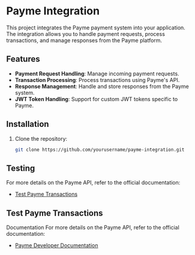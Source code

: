 # Payme Integration

This project integrates the Payme payment system into your application. The integration allows you to handle payment requests, process transactions, and manage responses from the Payme platform.

## Features

- **Payment Request Handling**: Manage incoming payment requests.
- **Transaction Processing**: Process transactions using Payme's API.
- **Response Management**: Handle and store responses from the Payme system.
- **JWT Token Handling**: Support for custom JWT tokens specific to Payme.

## Installation

1. Clone the repository:

   ```bash
   git clone https://github.com/yourusername/payme-integration.git

## Testing
For more details on the Payme API, refer to the official documentation:
- [Test Payme Transactions](https://test.paycom.uz/create-transaction)

## Test Payme Transactions
Documentation
For more details on the Payme API, refer to the official documentation:
- [Payme Developer Documentation](https://developer.help/paycom.uz)
